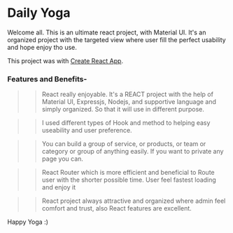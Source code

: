 # Daily Yoga

Welcome all. This is an ultimate react project, with Material UI. It's an organized project with the targeted view where user fill the perfect usability and hope enjoy tho use.

This project was  with [Create React App](dailyYoga).


### Features and Benefits-

>> React really enjoyable. It's a REACT project with the help of Material UI, Expressjs, Nodejs, and supportive language and simply organized. So that it will use in different purpose.

>> I used different types of Hook and method to helping easy useability and user preference.

>> You can build a group of service, or products, or team or category or group of anything easily. If you want to private any page you can.

>> React Router which is more efficient and beneficial to Route user with the shorter possible time. User feel fastest loading and enjoy it

>> React project always attractive and organized where admin feel comfort and trust, also React features are excellent.

Happy Yoga :)



